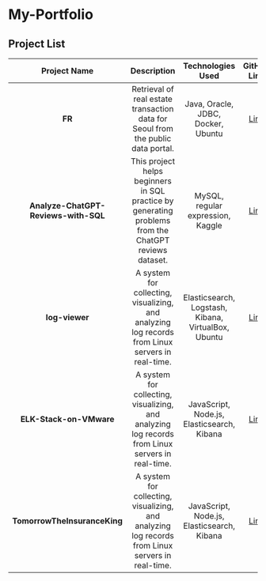 # My-Portfolio

## Project List

| **Project Name**                       | **Description**                                                                                     | **Technologies Used**                                  | **GitHub Link**                                                     | **Contributors** | **Project Duration** |
|:--------------------------------------:|:---------------------------------------------------------------------------------------------------:|:-----------------------------------------------------:|:-------------------------------------------------------------------:|:----------------:|:--------------------:|
| **FR**                                 | Retrieval of real estate transaction data for Seoul from the public data portal.                   | Java, Oracle, JDBC, Docker, Ubuntu                     | [Link](https://github.com/WooriFISA-KimNa/FR)                      | 4                | 2025.01.10 ~ 2025.01.14             |
| **Analyze-ChatGPT-Reviews-with-SQL**   | This project helps beginners in SQL practice by generating problems from the ChatGPT reviews dataset.| MySQL, regular expression, Kaggle                      | [Link](https://github.com/miss-match/Analyze-ChatGPT-Reviews-with-SQL)| 4               | 2025.01.16 ~ 2025.01.17             |
| **log-viewer**                         | A system for collecting, visualizing, and analyzing log records from Linux servers in real-time.   | Elasticsearch, Logstash, Kibana, VirtualBox, Ubuntu            | [Link](https://github.com/12-hours-is-enough/log-viewer)           | 4                | 2025.01.21 ~ 2025.01.22             |
| **ELK-Stack-on-VMware**                         | A system for collecting, visualizing, and analyzing log records from Linux servers in real-time.   | JavaScript, Node.js, Elasticsearch, Kibana            | [Link](https://github.com/12-hours-is-enough/ELK-Stack-on-VMware)           | 4                | 2025.01.24 ~              |
| **TomorrowTheInsuranceKing**                         | A system for collecting, visualizing, and analyzing log records from Linux servers in real-time.   | JavaScript, Node.js, Elasticsearch, Kibana            | [Link](https://github.com/12-hours-is-enough/TomorrowTheInsuranceKing)           | 4                | 2025.01.24 ~              |
